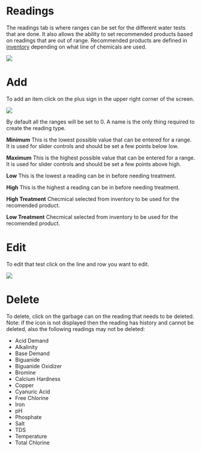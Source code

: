 
# Readings

The readings tab is where ranges can be set for the different water tests that are done. It also allows the ability to set recommended products based on readings that are out of range. Recommended products are defined in [inventory](https://docs.wisesoftwareinc.com/enterprise/inventory/details#treatments) depending on what line of chemicals are used.

![](https://wiselibrary.blob.core.windows.net/docs/Windows/Readings.png)





# Add

To add an item click on the plus sign in the upper right corner of the screen.

![](https://wiselibrary.blob.core.windows.net/docs/Windows/Readings_Add.png)

By default all the ranges will be set to 0. A name is the only thing required to create the reading type.

**Minimum**
This is the lowest possible value that can be entered for a range. It is used for slider controls and should be set a few points below low.

**Maximum**
This is the highest possible value that can be entered for a range. It is used for slider controls and should be set a few points above high.

**Low**
This is the lowest a reading can be in before needing treatment.

**High**
This is the highest a reading can be in before needing treatment.

**High Treatment**
Checmical selected from inventory to be used for the recomended product.

**Low Treatment**
Checmical selected from inventory to be used for the recomended product.

# Edit

To edit that test click on the line and row you want to edit.


![](https://wiselibrary.blob.core.windows.net/docs/Windows/Readings._Edit.png)

# Delete

To delete, click on the garbage can on the reading that needs to be deleted. Note: if the icon is not displayed then the reading has history and cannot be deleted, also the following readings may not be deleted:
- Acid Demand
- Alkalinity
- Base Demand
- Biguanide
- Biguanide Oxidizer
- Bromine
- Calcium Hardness
- Copper
- Cyanuric Acid
- Free Chlorine
- Iron
- pH
- Phosphate
- Salt
- TDS
- Temperature
- Total Chlorine


